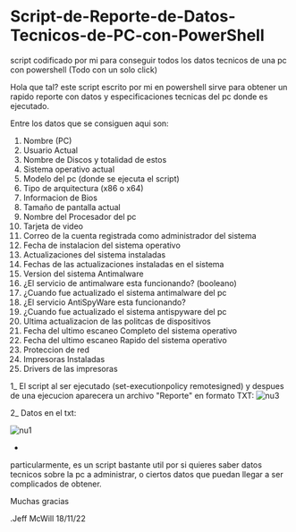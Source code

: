 # Script-de-Reporte-de-Datos-Tecnicos-de-PC-con-PowerShell
script codificado por mi para conseguir todos los datos tecnicos de una pc con powershell (Todo con un solo click)

Hola que tal?
este script escrito por mi en powershell sirve para obtener un rapido
reporte con datos y especificaciones tecnicas del pc donde es ejecutado.

Entre los datos que se consiguen aqui son:
1. Nombre (PC)
2. Usuario Actual
3. Nombre de Discos y totalidad de estos
4. Sistema operativo actual
5. Modelo del pc (donde se ejecuta el script)
6. Tipo de arquitectura (x86 o x64)
7. Informacion de Bios
8. Tamaño de pantalla actual
9. Nombre del Procesador del pc
10. Tarjeta de video
11. Correo de la cuenta registrada como administrador del sistema
12. Fecha de instalacion del sistema operativo
13. Actualizaciones del sistema instaladas
14. Fechas de las actualizaciones instaladas en el sistema
15. Version del sistema Antimalware
16. ¿El servicio de antimalware esta funcionando? (booleano)
17. ¿Cuando fue actualizado el sistema antimalware del pc
18. ¿El servicio AntiSpyWare esta funcionando?
19. ¿Cuando fue actualizado el sistema antispyware del pc
20. Ultima actualizacion de las politcas de dispositivos
21. Fecha del ultimo escaneo Completo del sistema operativo
22. Fecha del ultimo escaneo Rapido del sistema operativo
23. Proteccion de red
24. Impresoras Instaladas
25. Drivers de las impresoras

1_ El script al ser ejecutado (set-executionpolicy remotesigned) y despues de una ejecucion aparecera un archivo "Reporte"
en formato TXT: 
![nu3](https://user-images.githubusercontent.com/111131531/202614869-9d517687-a2d8-4985-bbcf-916b918f91cb.png)

2_ Datos en el txt:

![nu1](https://user-images.githubusercontent.com/111131531/202615017-3de5d824-9796-425b-9207-71aa1e1aa736.png)

-

particularmente, es un script bastante util por si quieres saber datos
tecnicos sobre la pc a administrar, o ciertos datos que puedan llegar a
ser complicados de obtener. 

Muchas gracias 

.Jeff McWill 18/11/22
